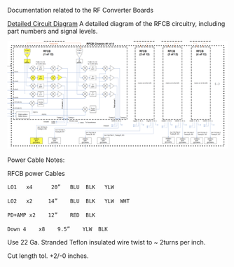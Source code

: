 Documentation related to the RF Converter Boards

[Detailed Circuit Diagram](Down%20Converter.pdf) A detailed diagram of the RFCB circuitry, including part numbers and signal levels.

![RFCB Schematic Zoom](/RFCB/RFCB_Schem_Zoom.png)


Power Cable Notes:

RFCB power Cables

	LO1   x4      20”   BLU  BLK   YLW

	LO2   x2     14”    BLU  BLK   YLW  WHT

	PD+AMP x2    12”    RED  BLK

	Down 4    x8    9.5”    YLW  BLK

Use 22 Ga. Stranded Teflon insulated wire twist to ~ 2turns per inch.

Cut length tol. +2/-0 inches.
